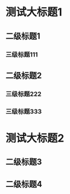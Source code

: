 # 测试大标题1


## 二级标题1


### 三级标题111

## 二级标题2

### 三级标题222

### 三级标题333


# 测试大标题2

## 二级标题3


## 二级标题4